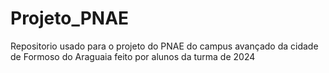 # Projeto_PNAE
Repositorio usado para o projeto do PNAE do campus avançado da cidade de Formoso do Araguaia feito por alunos da turma de 2024
